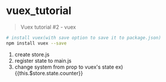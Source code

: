 # vuex_tutorial

> Vuex tutorial #2 - vuex
``` bash
# install vuex(with save option to save it to package.json)
npm install vuex --save
```
1. create store.js
2. register state to main.js
3. change system from prop to vuex's state ex) {{this.$store.state.counter}}
